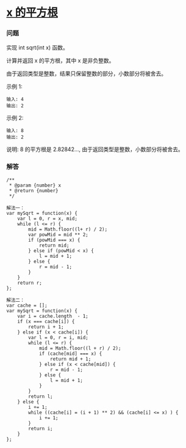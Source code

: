 # [x 的平方根](https://leetcode-cn.com/problems/sqrtx)

### 问题

实现 int sqrt(int x) 函数。

计算并返回 x 的平方根，其中 x 是非负整数。

由于返回类型是整数，结果只保留整数的部分，小数部分将被舍去。

示例 1:

```
输入: 4
输出: 2
```
示例 2:

```
输入: 8
输出: 2
```
说明: 8 的平方根是 2.82842...,
     由于返回类型是整数，小数部分将被舍去。

### 解答

```
/**
 * @param {number} x
 * @return {number}
 */

解法一：
var mySqrt = function(x) {
    var l = 0, r = x, mid;
    while (l <= r) {
        mid = Math.floor((l+ r) / 2);
        var powMid = mid ** 2;
        if (powMid === x) {
            return mid;
        } else if (powMid < x) {
            l = mid + 1;
        } else {
            r = mid - 1;
        }
    }
    return r;
};

解法二：
var cache = [];
var mySqrt = function(x) {
    var i = cache.length  - 1;
    if (x === cache[i]) {
        return i + 1;
    } else if (x < cache[i]) {
        var l = 0, r = i, mid;
        while (l <= r) {
            mid = Math.floor((l + r) / 2);
            if (cache[mid] === x) {
                return mid + 1;
            } else if (x < cache[mid]) {
                r = mid - 1;
            } else {
                l = mid + 1;
            }
        }
        return l;
    } else {
        i += 1;
        while ((cache[i] = (i + 1) ** 2) && (cache[i] <= x) ) {
            i += 1;
        }
        return i;
    }
};
```